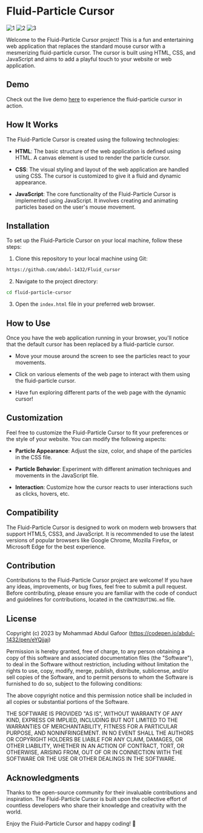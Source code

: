 # Fluid-Particle Cursor 
![1](https://github.com/abdul-1432/Fluid_cursor/assets/124916666/4b08704b-737a-4c45-849e-526b28d30e8a)
![2](https://github.com/abdul-1432/Fluid_cursor/assets/124916666/1fd01288-22c0-40d3-9e4d-00e0f2d9c2f6)
![3](https://github.com/abdul-1432/Fluid_cursor/assets/124916666/075e13fa-da7e-41a1-91d4-e45071b56237)



Welcome to the Fluid-Particle Cursor project! This is a fun and entertaining web application that replaces the standard mouse cursor with a mesmerizing fluid-particle cursor. The cursor is built using HTML, CSS, and JavaScript and aims to add a playful touch to your website or web application.

## Demo

Check out the live demo [here](https://codepen.io/abdul-1432/pen/eYQjjaj) to experience the fluid-particle cursor in action.

## How It Works

The Fluid-Particle Cursor is created using the following technologies:

- **HTML**: The basic structure of the web application is defined using HTML. A canvas element is used to render the particle cursor.

- **CSS**: The visual styling and layout of the web application are handled using CSS. The cursor is customized to give it a fluid and dynamic appearance.

- **JavaScript**: The core functionality of the Fluid-Particle Cursor is implemented using JavaScript. It involves creating and animating particles based on the user's mouse movement.

## Installation

To set up the Fluid-Particle Cursor on your local machine, follow these steps:

1. Clone this repository to your local machine using Git:

```bash
https://github.com/abdul-1432/Fluid_cursor
```

2. Navigate to the project directory:

```bash
cd fluid-particle-cursor
```

3. Open the `index.html` file in your preferred web browser.

## How to Use

Once you have the web application running in your browser, you'll notice that the default cursor has been replaced by a fluid-particle cursor.

- Move your mouse around the screen to see the particles react to your movements.

- Click on various elements of the web page to interact with them using the fluid-particle cursor.

- Have fun exploring different parts of the web page with the dynamic cursor!

## Customization

Feel free to customize the Fluid-Particle Cursor to fit your preferences or the style of your website. You can modify the following aspects:

- **Particle Appearance**: Adjust the size, color, and shape of the particles in the CSS file.

- **Particle Behavior**: Experiment with different animation techniques and movements in the JavaScript file.

- **Interaction**: Customize how the cursor reacts to user interactions such as clicks, hovers, etc.

## Compatibility

The Fluid-Particle Cursor is designed to work on modern web browsers that support HTML5, CSS3, and JavaScript. It is recommended to use the latest versions of popular browsers like Google Chrome, Mozilla Firefox, or Microsoft Edge for the best experience.

## Contribution

Contributions to the Fluid-Particle Cursor project are welcome! If you have any ideas, improvements, or bug fixes, feel free to submit a pull request. Before contributing, please ensure you are familiar with the code of conduct and guidelines for contributions, located in the `CONTRIBUTING.md` file.

## License

Copyright (c) 2023 by Mohammad Abdul Gafoor (https://codepen.io/abdul-1432/pen/eYQjjaj)

Permission is hereby granted, free of charge, to any person obtaining a copy of this software and associated documentation files (the "Software"), to deal in the Software without restriction, including without limitation the rights to use, copy, modify, merge, publish, distribute, sublicense, and/or sell copies of the Software, and to permit persons to whom the Software is furnished to do so, subject to the following conditions:

The above copyright notice and this permission notice shall be included in all copies or substantial portions of the Software.

THE SOFTWARE IS PROVIDED "AS IS", WITHOUT WARRANTY OF ANY KIND, EXPRESS OR IMPLIED, INCLUDING BUT NOT LIMITED TO THE WARRANTIES OF MERCHANTABILITY, FITNESS FOR A PARTICULAR PURPOSE, AND NONINFRINGEMENT. IN NO EVENT SHALL THE AUTHORS OR COPYRIGHT HOLDERS BE LIABLE FOR ANY CLAIM, DAMAGES, OR OTHER LIABILITY, WHETHER IN AN ACTION OF CONTRACT, TORT, OR OTHERWISE, ARISING FROM, OUT OF OR IN CONNECTION WITH THE SOFTWARE OR THE USE OR OTHER DEALINGS IN THE SOFTWARE.


## Acknowledgments

Thanks to the open-source community for their invaluable contributions and inspiration. The Fluid-Particle Cursor is built upon the collective effort of countless developers who share their knowledge and creativity with the world.

Enjoy the Fluid-Particle Cursor and happy coding! 🚀
